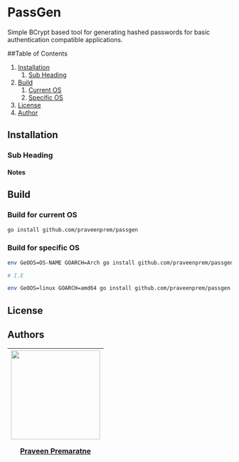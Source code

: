 # PassGen

Simple BCrypt based tool for generating hashed passwords for basic authentication compatible applications.

##Table of Contents

1. [Installation](#installation)
    1. [Sub Heading](#sub-heading)
2. [Build](#build)
    1. [Current OS](#build-for-current-os)
    2. [Specific OS](#build-for-specific-os)
3. [License](#license)
4. [Author](#authors)

## Installation

### Sub Heading

#### Notes

## Build

### Build for current OS

```bash
go install github.com/praveenprem/passgen
``` 

### Build for specific OS

```bash
env GeOOS=OS-NAME GOARCH=Arch go install github.com/praveenprem/passgen

# I.E

env GeOOS=linux GOARCH=amd64 go install github.com/praveenprem/passgen
```

## License

## Authors
   | <div><a href="https://github.com/praveenprem"><img width="200" src="https://avatars3.githubusercontent.com/u/23165760"/><p></p><p>Praveen Premaratne</p></a></div> |
   | :-------: |
